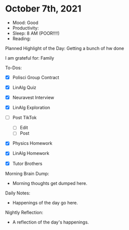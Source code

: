 # October 7th, 2021

- Mood: Good
- Productivity: 
- Sleep: 8 AM (POOR!!!!)
- Reading: 

Planned Highlight of the Day: Getting a bunch of hw done

I am grateful for: Family

To-Dos:
- [x] Polisci Group Contract
- [x] LinAlg Quiz
- [x] Neuravest Interview
- [x] LinAlg Exploration
- [ ] Post TikTok
	- [ ] Edit
	- [ ] Post
- [x] Physics Homework
- [x] LinAlg Homework
- [x] Tutor Brothers


Morning Brain Dump:
- Morning thoughts get dumped here.

Daily Notes:
- Happenings of the day go here.


Nightly Reflection: 
- A reflection of the day's happenings.





